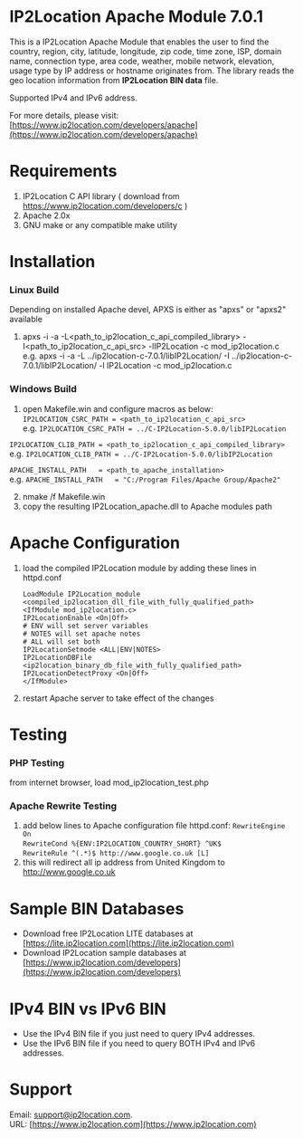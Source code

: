 # IP2Location Apache Module 7.0.1

This is a IP2Location Apache Module that enables the user to find the country, region, city, latitude, longitude, 
zip code, time zone, ISP, domain name, connection type, area code, weather, mobile network, elevation, 
usage type by IP address or hostname originates from. The library reads the geo location information
from **IP2Location BIN data** file.

Supported IPv4 and IPv6 address.

For more details, please visit:
[https://www.ip2location.com/developers/apache](https://www.ip2location.com/developers/apache)

# Requirements
1. IP2Location C API library ( download from https://www.ip2location.com/developers/c )
2. Apache 2.0x
3. GNU make or any compatible make utility

# Installation
### Linux Build
Depending on installed Apache devel, APXS is either as "apxs" or "apxs2" available

1) apxs -i -a -L<path_to_ip2location_c_api_compiled_library> -I<path_to_ip2location_c_api_src> -lIP2Location -c mod_ip2location.c
	e.g. apxs -i -a -L ../ip2location-c-7.0.1/libIP2Location/ -I ../ip2location-c-7.0.1/libIP2Location/ -l IP2Location -c mod_ip2location.c
 
### Windows Build
1. open Makefile.win and configure macros as below:  
`IP2LOCATION_CSRC_PATH = <path_to_ip2location_c_api_src>`  
e.g. `IP2LOCATION_CSRC_PATH = ../C-IP2Location-5.0.0/libIP2Location`  
  
`IP2LOCATION_CLIB_PATH = <path_to_ip2location_c_api_compiled_library>`  
e.g. `IP2LOCATION_CLIB_PATH = ../C-IP2Location-5.0.0/libIP2Location`  
  
`APACHE_INSTALL_PATH   = <path_to_apache_installation>`  
e.g. `APACHE_INSTALL_PATH   = "C:/Program Files/Apache Group/Apache2"`  

2. nmake /f Makefile.win
3. copy the resulting IP2Location_apache.dll to Apache modules path

# Apache Configuration
1. load the compiled IP2Location module by adding these lines in httpd.conf  
  
    `LoadModule IP2Location_module <compiled_ip2location_dll_file_with_fully_qualified_path>`  
    `<IfModule mod_ip2location.c>`  
    `IP2LocationEnable <On|Off>`  
    `# ENV will set server variables`  
    `# NOTES will set apache notes`  
    `# ALL will set both`  
    `IP2LocationSetmode <ALL|ENV|NOTES>`  
    `IP2LocationDBFile <ip2location_binary_db_file_with_fully_qualified_path>`  
    `IP2LocationDetectProxy <On|Off>`  
    `</IfModule>`  

2. restart Apache server to take effect of the changes

# Testing
### PHP Testing
from internet browser, load mod_ip2location_test.php

### Apache Rewrite Testing
1. add below lines to Apache configuration file httpd.conf:
    `RewriteEngine On`  
    `RewriteCond %{ENV:IP2LOCATION_COUNTRY_SHORT} ^UK$`  
    `RewriteRule ^(.*)$ http://www.google.co.uk [L]`  
2. this will redirect all ip address from United Kingdom to http://www.google.co.uk


# Sample BIN Databases
* Download free IP2Location LITE databases at [https://lite.ip2location.com](https://lite.ip2location.com)  
* Download IP2Location sample databases at [https://www.ip2location.com/developers](https://www.ip2location.com/developers)


# IPv4 BIN vs IPv6 BIN
* Use the IPv4 BIN file if you just need to query IPv4 addresses.
* Use the IPv6 BIN file if you need to query BOTH IPv4 and IPv6 addresses.


# Support
Email: support@ip2location.com.  
URL: [https://www.ip2location.com](https://www.ip2location.com)

